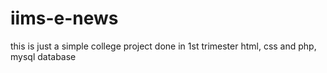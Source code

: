 # iims-e-news
this is just a simple college project done in 1st trimester
html, css and php, mysql database
